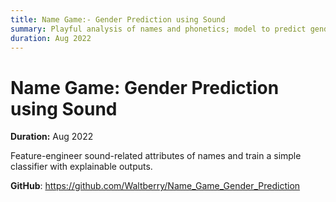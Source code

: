 ```yaml
---
title: Name Game:- Gender Prediction using Sound
summary: Playful analysis of names and phonetics; model to predict gender distribution.
duration: Aug 2022
---
```


# Name Game: Gender Prediction using Sound

**Duration:** Aug 2022

Feature-engineer sound-related attributes of names and train a simple classifier with explainable outputs.

**GitHub**: <https://github.com/Waltberry/Name_Game_Gender_Prediction>

